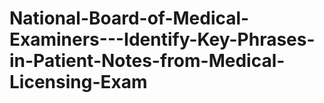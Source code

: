 # National-Board-of-Medical-Examiners---Identify-Key-Phrases-in-Patient-Notes-from-Medical-Licensing-Exam
